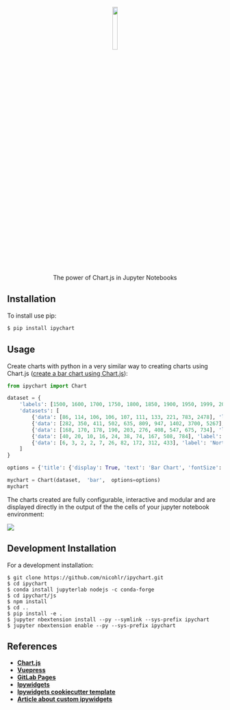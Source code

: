 <p align="center">
    <img src="./images/ipychart.png" width="16%"><br/>
    The power of Chart.js in Jupyter Notebooks
</p>

<p align="center">
</p>

Installation
------------

To install use pip:

```bash
$ pip install ipychart
```

Usage
------------

Create charts with python in a very similar way to creating charts using Chart.js ([create a bar chart using Chart.js](https://www.chartjs.org/docs/latest/charts/bar.html)):

```py
from ipychart import Chart

dataset = {
    'labels': [1500, 1600, 1700, 1750, 1800, 1850, 1900, 1950, 1999, 2050], 
    'datasets': [
        {'data': [86, 114, 106, 106, 107, 111, 133, 221, 783, 2478], 'label': 'Africa'}, 
        {'data': [282, 350, 411, 502, 635, 809, 947, 1402, 3700, 5267], 'label': 'Asia'}, 
        {'data': [168, 170, 178, 190, 203, 276, 408, 547, 675, 734], 'label': 'Europe'}, 
        {'data': [40, 20, 10, 16, 24, 38, 74, 167, 508, 784], 'label': 'Latin America'}, 
        {'data': [6, 3, 2, 2, 7, 26, 82, 172, 312, 433], 'label': 'North America'}
    ]
}

options = {'title': {'display': True, 'text': 'Bar Chart', 'fontSize': 30}}

mychart = Chart(dataset,  'bar',  options=options)
mychart
```

The charts created are fully configurable, interactive and modular and are displayed directly in the output of the the cells of your jupyter notebook environment:

![](./images/ipychart.gif)

Development Installation 
------------

For a development installation:

    $ git clone https://github.com/nicohlr/ipychart.git
    $ cd ipychart
    $ conda install jupyterlab nodejs -c conda-forge
    $ cd ipychart/js
    $ npm install 
    $ cd .. 
    $ pip install -e .
    $ jupyter nbextension install --py --symlink --sys-prefix ipychart
    $ jupyter nbextension enable --py --sys-prefix ipychart

References
------------

- [**Chart.js**](https://www.chartjs.org/)
- [**Vuepress**](https://vuepress.vuejs.org/)
- [**GitLab Pages**](https://docs.gitlab.com/ee/user/project/pages/)
- [**Ipywidgets**](https://ipywidgets.readthedocs.io/en/latest/index.html)
- [**Ipywidgets cookiecutter template**](https://github.com/jupyter-widgets/widget-cookiecutter)
- [**Article about custom ipywidgets**](https://blog.jupyter.org/authoring-custom-jupyter-widgets-2884a462e724)